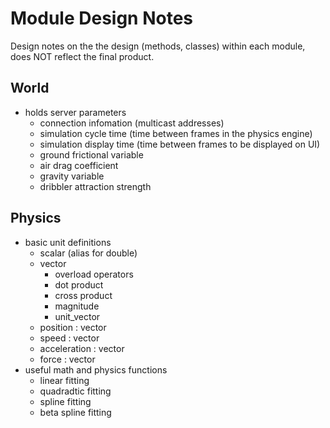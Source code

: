 Module Design Notes
===================

Design notes on the the design (methods, classes) within each module, does NOT reflect the final product.

World
-----
+ holds server parameters
    + connection infomation (multicast addresses)
    + simulation cycle time (time between frames in the physics engine)
    + simulation display time (time between frames to be displayed on UI)
    + ground frictional variable
    + air drag coefficient
    + gravity variable
    + dribbler attraction strength

Physics
-------
+ basic unit definitions
    + scalar (alias for double)
    + vector
        + overload operators
        + dot product
        + cross product
        + magnitude
        + unit_vector
    + position : vector
    + speed : vector
    + acceleration : vector
    + force : vector
+ useful math and physics functions
    + linear fitting
    + quadradtic fitting
    + spline fitting
    + beta spline fitting